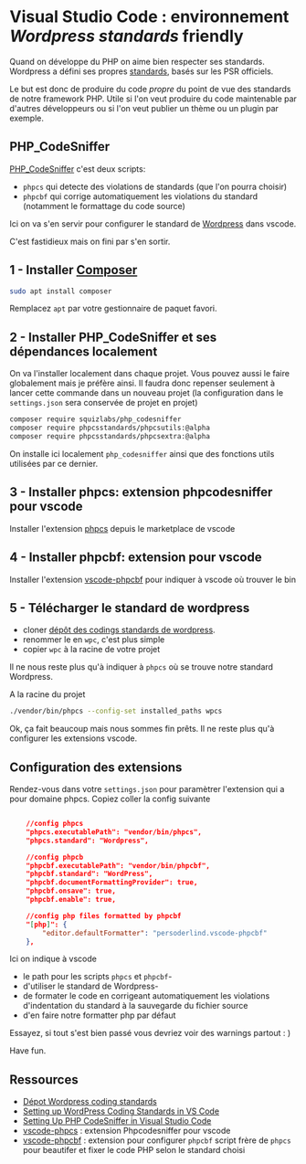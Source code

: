 # Visual Studio Code : environnement *Wordpress standards* friendly

Quand on développe du PHP on aime bien respecter ses standards. Wordpress a défini ses propres [standards](https://developer.wordpress.org/coding-standards/wordpress-coding-standards/), basés sur les PSR officiels.

Le but est donc de produire du code *propre* du point de vue des standards de notre framework PHP. Utile si l'on veut produire du code maintenable par d'autres développeurs ou si l'on veut publier un thème ou un plugin par exemple.

## PHP_CodeSniffer

[PHP_CodeSniffer](https://github.com/squizlabs/PHP_CodeSniffer) c'est deux scripts:

- `phpcs` qui detecte des violations de standards (que l'on pourra choisir)
- `phpcbf` qui corrige automatiquement les violations du standard (notamment le formattage du code source)

Ici on va s'en servir pour configurer le standard de [Wordpress](https://github.com/WordPress/WordPress-Coding-Standards/tree/develop/WordPress) dans vscode.

C'est fastidieux mais on fini par s'en sortir.

## 1 - Installer [Composer](https://getcomposer.org/)

~~~bash
sudo apt install composer
~~~

Remplacez `apt` par votre gestionnaire de paquet favori.

## 2 - Installer PHP_CodeSniffer et ses dépendances localement

On va l'installer localement dans chaque projet. Vous pouvez aussi le faire globalement mais je préfère ainsi. Il faudra donc repenser seulement à lancer cette commande dans un nouveau projet (la configuration dans le `settings.json` sera conservée de projet en projet)

~~~bash
composer require squizlabs/php_codesniffer
composer require phpcsstandards/phpcsutils:@alpha
composer require phpcsstandards/phpcsextra:@alpha
~~~

On installe ici localement `php_codesniffer` ainsi que des fonctions utils utilisées par ce dernier.

## 3 - Installer phpcs: extension phpcodesniffer pour vscode

Installer l'extension [phpcs](https://marketplace.visualstudio.com/items?itemName=ikappas.phpcs) depuis le marketplace de vscode


## 4 - Installer phpcbf: extension pour vscode

Installer l'extension [vscode-phpcbf](https://marketplace.visualstudio.com/items?itemName=persoderlind.vscode-phpcbf) pour indiquer à vscode où trouver le bin

## 5 - Télécharger le standard de wordpress

- cloner [dépôt des codings standards de wordpress](https://github.com/WordPress/WordPress-Coding-Standards/tree/develop/WordPress).
- renommer le en `wpc`, c'est plus simple
- copier `wpc` à la racine de votre projet

Il ne nous reste plus qu'à indiquer à `phpcs` où se trouve notre standard Wordpress. 

A la racine du projet

~~~bash
./vendor/bin/phpcs --config-set installed_paths wpcs
~~~

Ok, ça fait beaucoup mais nous sommes fin prêts. Il ne reste plus qu'à configurer les extensions vscode.

## Configuration des extensions

Rendez-vous dans votre `settings.json` pour paramètrer l'extension qui a pour domaine phpcs. Copiez coller la config suivante

~~~json

    //config phpcs
    "phpcs.executablePath": "vendor/bin/phpcs",
    "phpcs.standard": "Wordpress",

    //config phpcb
    "phpcbf.executablePath": "vendor/bin/phpcbf",
    "phpcbf.standard": "WordPress",
    "phpcbf.documentFormattingProvider": true,
    "phpcbf.onsave": true,
    "phpcbf.enable": true,

    //config php files formatted by phpcbf
    "[php]": {
        "editor.defaultFormatter": "persoderlind.vscode-phpcbf"
    },
~~~

Ici on indique à vscode

- le path pour les scripts `phpcs` et `phpcbf`-
- d'utiliser le standard de Wordpress-
- de formater le code en corrigeant automatiquement les violations d'indentation du standard à la sauvegarde du fichier source
- d'en faire notre formatter php par défaut

Essayez, si tout s'est bien passé vous devriez voir des warnings partout : )

Have fun.

## Ressources

- [Dépot Wordpress coding standards](https://github.com/WordPress/WordPress-Coding-Standards/tree/develop/WordPress)
- [Setting up WordPress Coding Standards in VS Code](https://www.edmundcwm.com/setting-up-wordpress-coding-standards-in-vs-code/)
- [Setting Up PHP CodeSniffer in Visual Studio Code](https://tommcfarlin.com/php-codesniffer-in-visual-studio-code/)
- [vscode-phpcs](https://marketplace.visualstudio.com/items?itemName=ikappas.phpcs) : extension Phpcodesniffer pour vscode
- [vscode-phpcbf](https://marketplace.visualstudio.com/items?itemName=persoderlind.vscode-phpcbf) : extension pour configurer `phpcbf` script frère de `phpcs` pour beautifer et fixer le code PHP selon le standard choisi